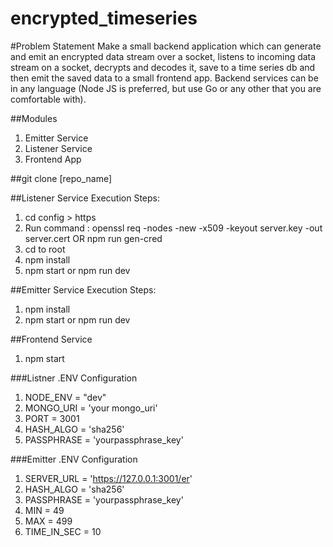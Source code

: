 # encrypted_timeseries

#Problem Statement
Make a small backend application which can generate and emit an encrypted data stream over a socket, listens to incoming data stream on a socket, decrypts and decodes it, save to a time series db and then emit the saved data to a small frontend app. Backend services can be in any language (Node JS is preferred, but use Go or any other that you are comfortable with).

##Modules
1. Emitter Service
2. Listener Service
3. Frontend App

##git clone [repo_name]

##Listener Service Execution Steps:

1. cd config > https
2. Run command : openssl req -nodes -new -x509 -keyout server.key -out server.cert OR npm run gen-cred
3. cd to root
4. npm install
5. npm start or npm run dev

##Emitter Service Execution Steps:

1. npm install
2. npm start or npm run dev

##Frontend Service

1. npm start

###Listner .ENV Configuration
1. NODE_ENV = "dev"
2. MONGO_URI = 'your mongo_uri'
3. PORT = 3001
4. HASH_ALGO = 'sha256'
5. PASSPHRASE = 'yourpassphrase_key'

###Emitter .ENV Configuration
1. SERVER_URL = 'https://127.0.0.1:3001/er'
2. HASH_ALGO = 'sha256'
3. PASSPHRASE  = 'yourpassphrase_key'
4. MIN = 49
5. MAX = 499
6. TIME_IN_SEC = 10
